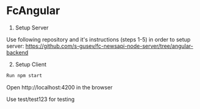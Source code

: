 # FcAngular

1. Setup Server

Use following repository and it's instructions (steps 1-5) in order to setup server:
https://github.com/s-gusev/fc-newsapi-node-server/tree/angular-backend

2. Setup Client

```bash
Run npm start
```

Open http://localhost:4200 in the browser

Use test/test123 for testing
